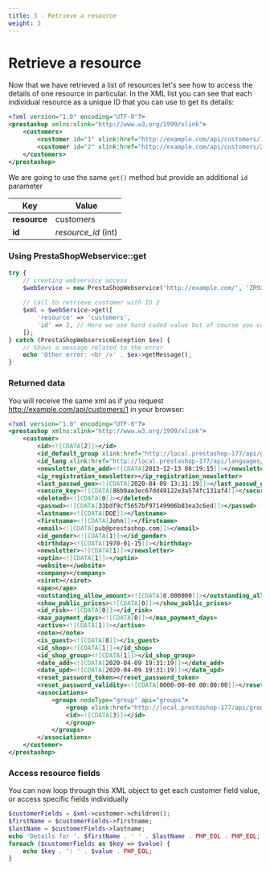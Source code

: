 ```yaml
---
title: 3 - Retrieve a resource
weight: 3
---
```


# Retrieve a resource

Now that we have retrieved a list of resources let's see how to access the details of one resource in particular. In the XML list you can see that each individual resource as a unique ID that you can use to get its details:

```xml
<?xml version="1.0" encoding="UTF-8"?>
<prestashop xmlns:xlink="http://www.w3.org/1999/xlink">
    <customers>
        <customer id="1" xlink:href="http://example.com/api/customers/1"/>
        <customer id="2" xlink:href="http://example.com/api/customers/2"/>
    </customers>
</prestashop>
```

We are going to use the same `get()` method but provide an additional `id` parameter

| Key          | Value               |
|--------------|---------------------|
| **resource** | customers           |
| **id**       | *resource_id* (int) |

### Using PrestaShopWebservice::get

```php
try {
    // creating webservice access
    $webService = new PrestaShopWebservice('http://example.com/', 'ZR92FNY5UFRERNI3O9Z5QDHWKTP3YIIT', false);
 
    // call to retrieve customer with ID 2
    $xml = $webService->get([
        'resource' => 'customers',
        'id' => 2, // Here we use hard coded value but of course you could get this ID from a request parameter or anywhere else
    ]);
} catch (PrestaShopWebserviceException $ex) {
    // Shows a message related to the error
    echo 'Other error: <br />' . $ex->getMessage();
}
```

### Returned data

You will receive the same xml as if you request http://example.com/api/customers/1 in your browser:

```xml
<?xml version="1.0" encoding="UTF-8"?>
<prestashop xmlns:xlink="http://www.w3.org/1999/xlink">
    <customer>
        <id><![CDATA[2]]></id>
        <id_default_group xlink:href="http://local.prestashop-177/api/groups/3"><![CDATA[3]]></id_default_group>
        <id_lang xlink:href="http://local.prestashop-177/api/languages/1"><![CDATA[1]]></id_lang>
        <newsletter_date_add><![CDATA[2013-12-13 08:19:15]]></newsletter_date_add>
        <ip_registration_newsletter></ip_registration_newsletter>
        <last_passwd_gen><![CDATA[2020-04-09 13:31:19]]></last_passwd_gen>
        <secure_key><![CDATA[86b9ae3ec67dd49122e3a574fc131af4]]></secure_key>
        <deleted><![CDATA[0]]></deleted>
        <passwd><![CDATA[33bdf9cf5657bf97149906b83ea3c6ed]]></passwd>
        <lastname><![CDATA[DOE]]></lastname>
        <firstname><![CDATA[John]]></firstname>
        <email><![CDATA[pub@prestashop.com]]></email>
        <id_gender><![CDATA[1]]></id_gender>
        <birthday><![CDATA[1970-01-15]]></birthday>
        <newsletter><![CDATA[1]]></newsletter>
        <optin><![CDATA[1]]></optin>
        <website></website>
        <company></company>
        <siret></siret>
        <ape></ape>
        <outstanding_allow_amount><![CDATA[0.000000]]></outstanding_allow_amount>
        <show_public_prices><![CDATA[0]]></show_public_prices>
        <id_risk><![CDATA[0]]></id_risk>
        <max_payment_days><![CDATA[0]]></max_payment_days>
        <active><![CDATA[1]]></active>
        <note></note>
        <is_guest><![CDATA[0]]></is_guest>
        <id_shop><![CDATA[1]]></id_shop>
        <id_shop_group><![CDATA[1]]></id_shop_group>
        <date_add><![CDATA[2020-04-09 19:31:19]]></date_add>
        <date_upd><![CDATA[2020-04-09 19:31:19]]></date_upd>
        <reset_password_token></reset_password_token>
        <reset_password_validity><![CDATA[0000-00-00 00:00:00]]></reset_password_validity>
        <associations>
            <groups nodeType="group" api="groups">
                <group xlink:href="http://local.prestashop-177/api/groups/3">
                <id><![CDATA[3]]></id>
                </group>
            </groups>
        </associations>
    </customer>
</prestashop>
```

### Access resource fields

You can now loop through this XML object to get each customer field value, or access specific fields individually

```php
$customerFields = $xml->customer->children();
$firstName = $customerFields->firstname;
$lastName = $customerFields->lastname;
echo 'Details for '. $firstName . ' ' . $lastName . PHP_EOL . PHP_EOL;
foreach ($customerFields as $key => $value) {
    echo $key . ': ' . $value . PHP_EOL;
}
```


